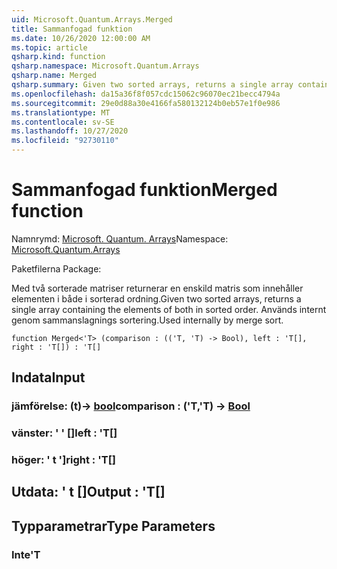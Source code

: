 ```yaml
---
uid: Microsoft.Quantum.Arrays.Merged
title: Sammanfogad funktion
ms.date: 10/26/2020 12:00:00 AM
ms.topic: article
qsharp.kind: function
qsharp.namespace: Microsoft.Quantum.Arrays
qsharp.name: Merged
qsharp.summary: Given two sorted arrays, returns a single array containing the elements of both in sorted order. Used internally by merge sort.
ms.openlocfilehash: da15a36f8f057cdc15062c96070ec21becc4794a
ms.sourcegitcommit: 29e0d88a30e4166fa580132124b0eb57e1f0e986
ms.translationtype: MT
ms.contentlocale: sv-SE
ms.lasthandoff: 10/27/2020
ms.locfileid: "92730110"
---
```

# <a name="merged-function"></a><span data-ttu-id="e8272-102">Sammanfogad funktion</span><span class="sxs-lookup"><span data-stu-id="e8272-102">Merged function</span></span>

<span data-ttu-id="e8272-103">Namnrymd: [Microsoft. Quantum. Arrays](xref:Microsoft.Quantum.Arrays)</span><span class="sxs-lookup"><span data-stu-id="e8272-103">Namespace: [Microsoft.Quantum.Arrays](xref:Microsoft.Quantum.Arrays)</span></span>

<span data-ttu-id="e8272-104">Paketfilerna [](https://nuget.org/packages/)</span><span class="sxs-lookup"><span data-stu-id="e8272-104">Package: [](https://nuget.org/packages/)</span></span>


<span data-ttu-id="e8272-105">Med två sorterade matriser returnerar en enskild matris som innehåller elementen i både i sorterad ordning.</span><span class="sxs-lookup"><span data-stu-id="e8272-105">Given two sorted arrays, returns a single array containing the elements of both in sorted order.</span></span> <span data-ttu-id="e8272-106">Används internt genom sammanslagnings sortering.</span><span class="sxs-lookup"><span data-stu-id="e8272-106">Used internally by merge sort.</span></span>

```qsharp
function Merged<'T> (comparison : (('T, 'T) -> Bool), left : 'T[], right : 'T[]) : 'T[]
```


## <a name="input"></a><span data-ttu-id="e8272-107">Indata</span><span class="sxs-lookup"><span data-stu-id="e8272-107">Input</span></span>

### <a name="comparison--tt---bool"></a><span data-ttu-id="e8272-108">jämförelse: (t)-> [bool](xref:microsoft.quantum.lang-ref.bool)</span><span class="sxs-lookup"><span data-stu-id="e8272-108">comparison : ('T,'T) -> [Bool](xref:microsoft.quantum.lang-ref.bool)</span></span>




### <a name="left--t"></a><span data-ttu-id="e8272-109">vänster: ' ' []</span><span class="sxs-lookup"><span data-stu-id="e8272-109">left : 'T[]</span></span>




### <a name="right--t"></a><span data-ttu-id="e8272-110">höger: ' t ']</span><span class="sxs-lookup"><span data-stu-id="e8272-110">right : 'T[]</span></span>





## <a name="output--t"></a><span data-ttu-id="e8272-111">Utdata: ' t []</span><span class="sxs-lookup"><span data-stu-id="e8272-111">Output : 'T[]</span></span>



## <a name="type-parameters"></a><span data-ttu-id="e8272-112">Typparametrar</span><span class="sxs-lookup"><span data-stu-id="e8272-112">Type Parameters</span></span>

### <a name="t"></a><span data-ttu-id="e8272-113">Inte</span><span class="sxs-lookup"><span data-stu-id="e8272-113">'T</span></span>

